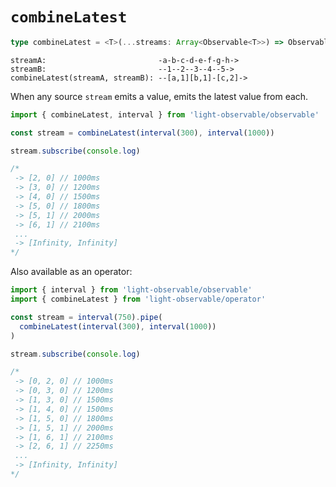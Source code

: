 # `combineLatest`
```typescript
type combineLatest = <T>(...streams: Array<Observable<T>>) => Observable<T[]>
```

```
streamA:                         -a-b-c-d-e-f-g-h->
streamB:                         --1--2--3--4--5->
combineLatest(streamA, streamB): --[a,1][b,1]-[c,2]->
```

When any source `stream` emits a value, emits the latest value from each.

```typescript
import { combineLatest, interval } from 'light-observable/observable'

const stream = combineLatest(interval(300), interval(1000))

stream.subscribe(console.log)

/*
 -> [2, 0] // 1000ms
 -> [3, 0] // 1200ms
 -> [4, 0] // 1500ms
 -> [5, 0] // 1800ms
 -> [5, 1] // 2000ms
 -> [6, 1] // 2100ms
 ...
 -> [Infinity, Infinity]
*/


```

Also available as an operator:
```typescript
import { interval } from 'light-observable/observable'
import { combineLatest } from 'light-observable/operator'

const stream = interval(750).pipe(
  combineLatest(interval(300), interval(1000))
)

stream.subscribe(console.log)

/*
 -> [0, 2, 0] // 1000ms
 -> [0, 3, 0] // 1200ms
 -> [1, 3, 0] // 1500ms
 -> [1, 4, 0] // 1500ms
 -> [1, 5, 0] // 1800ms
 -> [1, 5, 1] // 2000ms
 -> [1, 6, 1] // 2100ms
 -> [2, 6, 1] // 2250ms
 ...
 -> [Infinity, Infinity]
*/
```
